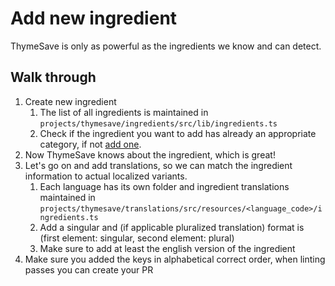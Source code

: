 # Add new ingredient

ThymeSave is only as powerful as the ingredients we know and can detect.

## Walk through

1. Create new ingredient
    1. The list of all ingredients is maintained in `projects/thymesave/ingredients/src/lib/ingredients.ts`
    2. Check if the ingredient you want to add has already an appropriate category, if
       not [add one](./add_ingredient_category.md).
2. Now ThymeSave knows about the ingredient, which is great!
3. Let's go on and add translations, so we can match the ingredient information to actual localized variants.
    1. Each language has its own folder and ingredient translations maintained
       in `projects/thymesave/translations/src/resources/<language_code>/ingredients.ts`
    2. Add a singular and (if applicable pluralized translation) format is (first element: singular, second element:
       plural)
    3. Make sure to add at least the english version of the ingredient
4. Make sure you added the keys in alphabetical correct order, when linting passes you can create your PR
